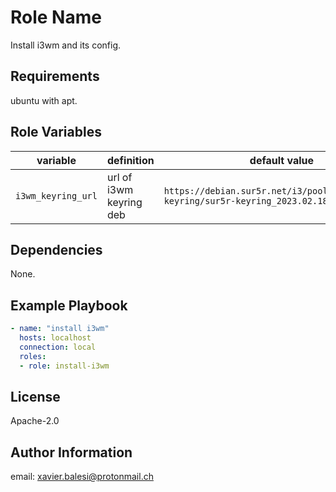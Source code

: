 Role Name
=========

Install i3wm and its config.

Requirements
------------

ubuntu with apt.

Role Variables
--------------

| variable | definition | default value |
|---|---|---|
| `i3wm_keyring_url` | url of i3wm keyring deb | `https://debian.sur5r.net/i3/pool/main/s/sur5r-keyring/sur5r-keyring_2023.02.18_all.deb` |

Dependencies
------------

None.

Example Playbook
----------------

```yaml
- name: "install i3wm"
  hosts: localhost
  connection: local
  roles:
  - role: install-i3wm
```

License
-------

Apache-2.0

Author Information
------------------

email: xavier.balesi@protonmail.ch

